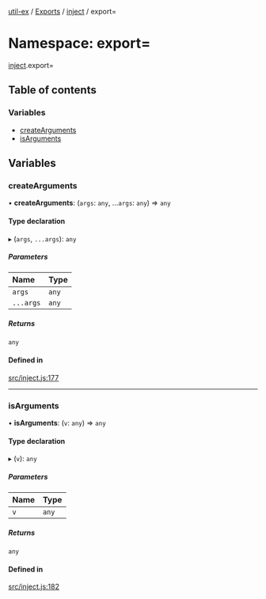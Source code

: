 [util-ex](../README.md) / [Exports](../modules.md) / [inject](inject.md) / export=

# Namespace: export=

[inject](inject.md).export=

## Table of contents

### Variables

- [createArguments](inject.export_.md#createarguments)
- [isArguments](inject.export_.md#isarguments)

## Variables

### createArguments

• **createArguments**: (`args`: `any`, ...`args`: `any`) => `any`

#### Type declaration

▸ (`args`, `...args`): `any`

##### Parameters

| Name | Type |
| :------ | :------ |
| `args` | `any` |
| `...args` | `any` |

##### Returns

`any`

#### Defined in

[src/inject.js:177](https://github.com/snowyu/util-ex.js/blob/f71e464/src/inject.js#L177)

___

### isArguments

• **isArguments**: (`v`: `any`) => `any`

#### Type declaration

▸ (`v`): `any`

##### Parameters

| Name | Type |
| :------ | :------ |
| `v` | `any` |

##### Returns

`any`

#### Defined in

[src/inject.js:182](https://github.com/snowyu/util-ex.js/blob/f71e464/src/inject.js#L182)
